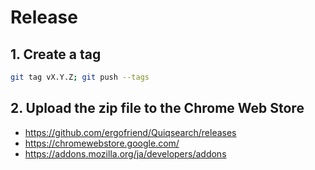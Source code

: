 # Release

## 1. Create a tag

```sh
git tag vX.Y.Z; git push --tags
```

## 2. Upload the zip file to the Chrome Web Store

- https://github.com/ergofriend/Quiqsearch/releases
- https://chromewebstore.google.com/
- https://addons.mozilla.org/ja/developers/addons
